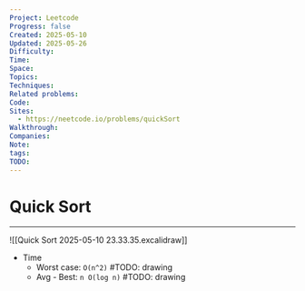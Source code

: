 ```yaml
---
Project: Leetcode
Progress: false
Created: 2025-05-10
Updated: 2025-05-26
Difficulty: 
Time: 
Space: 
Topics: 
Techniques: 
Related problems: 
Code: 
Sites:
  - https://neetcode.io/problems/quickSort
Walkthrough: 
Companies: 
Note: 
tags: 
TODO: 
---
```

# Quick Sort
---

![[Quick Sort 2025-05-10 23.33.35.excalidraw]]


- Time
	- Worst case: `O(n^2)` #TODO: drawing
	- Avg - Best: `n O(log n)`  #TODO: drawing



